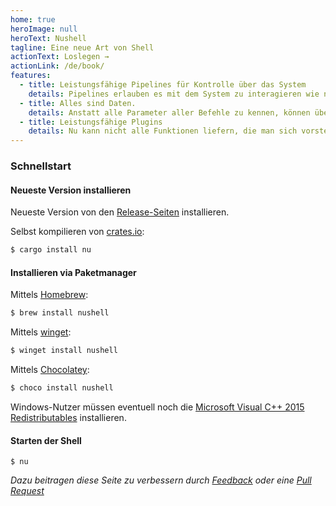 ```yaml
---
home: true
heroImage: null
heroText: Nushell
tagline: Eine neue Art von Shell
actionText: Loslegen →
actionLink: /de/book/
features:
  - title: Leistungsfähige Pipelines für Kontrolle über das System
    details: Pipelines erlauben es mit dem System zu interagieren wie niemals zuvor. Das System unter Kontrolle haben - immer bereit für den nächsten Befehl.
  - title: Alles sind Daten.
    details: Anstatt alle Parameter aller Befehle zu kennen, können überall die Selben verwendet werden, ganz egal woher die Daten kommen.
  - title: Leistungsfähige Plugins
    details: Nu kann nicht alle Funktionen liefern, die man sich vorstellen kann. Deshalb lässt sich Nu über das leistungsfähige Plugin-System beliebig erweitern.
---
```


### Schnellstart

#### Neueste Version installieren

Neueste Version von den [Release-Seiten](https://github.com/nushell/nushell/releases) installieren.

Selbst kompilieren von [crates.io](https://crates.io):

```sh
$ cargo install nu
```

#### Installieren via Paketmanager

Mittels [Homebrew](https://brew.sh/):

```sh
$ brew install nushell
```

Mittels [winget](https://docs.microsoft.com/en-us/windows/package-manager/winget/):

```powershell
$ winget install nushell
```

Mittels [Chocolatey](https://chocolatey.org/):

```powershell
$ choco install nushell
```

Windows-Nutzer müssen eventuell noch die [Microsoft Visual C++ 2015 Redistributables](https://www.microsoft.com/en-us/download/details.aspx?id=52685) installieren.

#### Starten der Shell

```
$ nu
```

_Dazu beitragen diese Seite zu verbessern durch [Feedback](https://github.com/nushell/nushell.github.io/issues) oder eine [Pull Request](https://github.com/nushell/nushell.github.io/pulls)_

